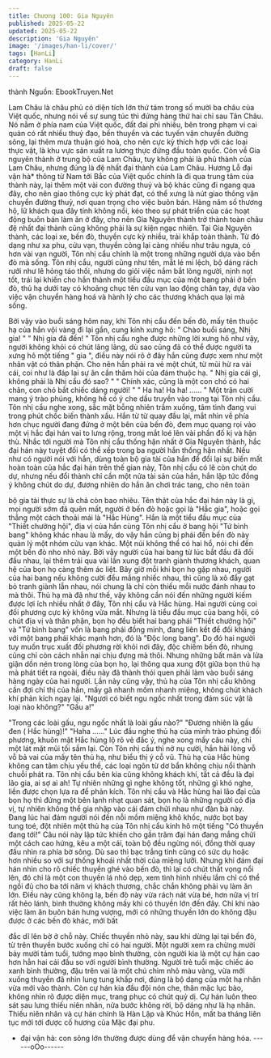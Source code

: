 ```yaml
---
title: Chương 100: Gia Nguyên
published: 2025-05-22
updated: 2025-05-22
description: 'Gia Nguyên'
image: '/images/han-li/cover/'
tags: [HanLi]
category: HanLi
draft: false
---
```


thành
Nguồn: EbookTruyen.Net

Lam Châu là châu phủ có diện tích lớn thứ tám trong số mười ba
châu của Việt quốc, nhưng nói về sự sung túc thì đứng hàng thứ
hai chỉ sau Tân Châu. Nó nằm ở phía nam của Việt quốc, đất đai
phì nhiêu, bên trong phạm vi cai quản có rất nhiều thuỷ đạo, bến
thuyền và các tuyến vận chuyển đường sông, lại thêm mưa thuận
gió hoà, cho nên cực kỳ thích hợp với các loại thực vật, là khu
vực sản xuất ra lương thực đứng đầu toàn quốc.
Còn về Gia nguyên thành ở trung bộ của Lam Châu, tuy không
phải là phủ thành của Lam Châu, nhưng đúng là đệ nhất đại
thành của Lam Châu. Hương Lỗ đại vận hà* thông từ Nam tới
Bắc của Việt quốc chính là đi qua trung tâm của thành này, lại
thêm một vài con đường thuỷ và bộ khác cũng đi ngang qua đây,
cho nên giao thông cực kỳ phát đạt, có thể xưng là nút giao thông
vận chuyển đường thuỷ, nơi quan trọng cho việc buôn bán. Hàng
năm số thương hộ, lữ khách qua đây tính không nổi, kéo theo sự
phát triển của các hoạt động buôn bán làm ăn ở đây, cho nên Gia
Nguyên thành trở thành toàn châu đệ nhất đại thành cũng không
phải là sự kiện ngạc nhiên.
Tại Gia Nguyên thành, các loại xe, bến đò, thuyền cực kỳ nhiều,
trải khắp toàn thành. Từ đó dạng như xa phu, cửu vạn, thuyền
công lại càng nhiều như trâu ngựa, có hơn vài vạn người, Tôn nhị
cẩu chính là một trong những người dựa vào bến đò mà sống.
Tôn nhị cẩu, người cũng như tên, mắt lé mi lệch, bộ dáng rách
rưới như lê hỏng táo thối, nhưng do giỏi việc nắm bắt lòng người,
nịnh nọt tốt, trái lại khiến cho hắn thành một tiểu đầu mục của một
bang phái ở bến đò, thủ hạ dưới tay có khoảng chục tên cửu vạn
lao động chân tay, dựa vào việc vận chuyển hàng hoá và hành lý
cho các thương khách qua lại mà sống.

Bởi vậy vào buổi sáng hôm nay, khi Tôn nhị cẩu đến bến đò, mấy
tên thuộc hạ của hắn vội vàng đi lại gần, cung kính xưng hô:
" Chào buổi sáng, Nhị gia! "
" Nhị gia đã đến! "
Tôn nhị cẩu nghe được những lời xưng hô như vậy, người không
khỏi có chút lâng lâng, dù sao cũng đã có thể được người ta xưng
hô một tiếng " gia ", điều này nói rõ ở đây hắn cũng được xem
như một nhân vật có thân phận. Cho nên hắn phải ra vẻ một chút,
từ mũi hừ ra vài cái, coi như là đáp lại sự ân cần thăm hỏi của
đám thuộc hạ.
" Nhị gia cái gì, không phải là Nhị cẩu đó sao? "
" Chính xác, cũng là một con chó có hai chân, con chó bắt chiếc
dáng người! "
" Ha ha! Ha ha! …… "
Một trận cười mang ý trào phúng, không hề có ý che dấu truyền
vào trong tại Tôn nhị cẩu.
Tôn nhị cẩu nghe xong, sắc mặt bỗng nhiên trầm xuống, tâm tình
đang vui trong phút chốc biến thành xấu.
Hắn từ từ quay đầu lại, mắt nhìn về phía hơn chục người đang
đứng ở một bên của bến đò, đem mục quang rọi vào một vị hắc
đại hán vai to lưng rộng, trong mắt loé lên vài phần đố kị và hận
thù.
Nhắc tới người mà Tôn nhị cẩu thống hận nhất ở Gia Nguyên
thành, hắc đại hán này tuyệt đối có thể xếp trong ba người hắn
thống hận nhất. Nếu như có người nói với hắn, dùng toàn bộ gia
tài của hắn để đổi lại sự biến mất hoàn toàn của hắc đại hán trên
thế gian này, Tôn nhị cẩu có lẽ còn chút do dự, nhưng nếu đổi
thành chỉ cần một nửa tài sản của hắn, hắn lập tức đồng ý không
chút do dự, đương nhiên do hắn ăn chơi trác tang, cho nên toàn

bộ gia tài thực sự là chả còn bao nhiêu.
Tên thật của hắc đại hán này là gì, mọi người sớm đã quên mất,
người ở bến đò hoặc gọi là "Hắc gia", hoặc gọi thẳng một cách
thoải mái là "Hắc Hùng". Hắn là một tiểu đầu mục của "Thiết
chưởng hội", địa vị của hắn cùng Tôn nhị cẩu ở bang hội "Tứ bình
bang" không khác nhau là mấy, do vậy hắn cũng bị phái đến bến
đò này quản lý một nhóm cửu vạn khác.
Một núi không thể có hai hổ, nói chi đến một bến đò nho nhỏ này.
Bởi vậy người của hai bang từ lúc bắt đầu đã đối đầu nhau, lại
thêm trải qua vài lần xung đột tranh giành thương khách, quan hệ
của bọn họ càng thêm ác liệt. Bây giờ mỗi khi bọn họ gặp nhau,
người của hai bang nếu không cười đểu mắng nhiếc nhau, thì
cũng là xô đẩy gạt bỏ tranh giành lẫn nhau, nói chung là chỉ còn
thiếu mỗi nước đánh nhau to mà thôi.
Thủ hạ mà đã như thế, vậy không cần nói đến những người kiếm
được lợi ích nhiều nhất ở đây, Tôn nhị cẩu và Hắc hùng. Hai
người cùng coi đối phương cực kỳ không vừa mắt. Nhưng là tiểu
đầu mục của bang hội, có chút địa vị và thân phận, bọn họ đều
biết hai bang phái "Thiết chưởng hội" và "Tứ bình bang" vốn là
bang phái đồng minh, đang liên kết để đối kháng với một bang
phái khác mạnh hơn, đó là "Độc long bang". Do đó hai người tuy
muốn trục xuất đối phương rời khỏi nơi đây, độc chiếm bến đò,
nhưng cũng chỉ còn cách nhẫn nại chịu đựng mà thôi. Nhưng
những bất mãn và lửa giận dồn nén trong lòng của bọn họ, lại
thông qua xung đột giữa bọn thủ hạ mà phát tiết ra ngoài, điều
này đã thành thói quen phải làm vào buổi sáng hàng ngày của hai
người.
Lần này cũng vậy, thủ hạ của Tôn nhị cẩu không cần đợi chỉ thị
của hắn, mấy gã nhanh mồm nhanh miệng, không chút khách khí
phản kích ngay lại.
"Ngươi có biết ngu ngốc nhất trong đám súc vật là loại nào
không?"
"Gấu a!"

"Trong các loài gấu, ngu ngốc nhất là loài gấu nào?"
"Đương nhiên là gấu đen ( Hắc hùng)!"
"Haha ……"
Lúc đầu nghe thủ hạ của mình trào phúng đối phương, khuôn mặt
Hắc hùng lộ rõ vẻ đắc ý, nghe xong mấy câu này, chỉ một lát mặt
mũi tối sầm lại. Còn Tôn nhị cẩu thì nở nụ cười, hắn hài lòng vỗ
vỗ bả vai của mấy tên thủ hạ, như biểu thị ý cỗ vũ.
Thủ hạ của Hắc hùng không can tâm chịu yếu thế, các loại ngôn
từ dơ bẩn không chịu nổi thành chuỗi phát ra. Tôn nhị cẩu bên kia
cũng không khách khí, tất cả đều là đại lão gia, ai sợ ai ah! Tự
nhiên những gì nghe không tốt, những gì khó nghe, liền được
chọn lựa ra để phản kích.
Tôn nhị cẩu và Hắc hùng hai lão đại của bọn họ thì đứng một bên
lạnh nhạt quan sát, bọn họ là những người có địa vị, tự nhiên
không thể gia nhập vào cái đám chửi nhau như đàn bà này.
Đang lúc hai đám người nói đến nỗi mồm miệng khô khốc, nước
bọt bay tung toé, đột nhiên một thủ hạ của Tôn nhị cẩu kinh hô
một tiếng "Có thuyền đang tới!"
Câu nói này lập tức khiến cho gần trăm đại hán đang mắng chửi
một cách cao hứng, kêu a một cái, toàn bộ đều ngừng nói, đồng
thời quay đầu nhìn ra phía bờ sông. Dù sao thì bạc trắng tinh
cũng có sức dụ hoặc hơn nhiều so với sự thống khoái nhất thời
của miệng lưỡi.
Nhưng khi đám đại hán nhìn cho rõ chiếc thuyền ghé vào bến đò,
thì lại có chút thất vọng nổi lên, đó chỉ là một con thuyền lá nhỏ
dẹp, xem tình hình nhiều lắm chỉ có thể ngồi đủ cho ba tới năm vị
khách thương, chắc chắn không phải vụ làm ăn lớn.
Điều này cũng không lạ, bến đò này vừa rách nát vừa bé, hơn
nữa vị trí rất hẻo lánh, bình thường không mấy khi có thuyền lớn
đến đây. Chỉ khi nào việc làm ăn buôn bán hưng vượng, mới có
những thuyền lớn do không đậu được ở các bến đò khác, mới bất

đắc dĩ lên bờ ở chỗ này.
Chiếc thuyền nhỏ này, sau khi dừng lại tại bến đò, từ trên thuyền
bước xuống chỉ có hai người. Một người xem ra chừng mười bảy
mười tám tuổi, tướng mạo bình thường, còn người kia là một cự
hán cao hơn hẳn hai cái đầu so với người bình thường.
Người trẻ tuổi mặc chiếc áo xanh bình thường, đậu trên vai là một
chú chim nhỏ màu vàng, vừa mới xuống thuyền đã nhìn lung tung
khắp nơi, đúng là bộ dạng của một hạ nhân vừa mới vào thành.
Còn cự hán kia đầu đội nón che, thân mặc lục bào, không nhìn rõ
được diện mục, trang phục có chút quỷ dị. Cự hán luôn theo sát
sau lưng thiếu niên nhân, nửa bước không rời, bộ dáng như là hạ
nhân.
Thiếu niên nhân và cự hán chính là Hàn Lập và Khúc Hồn, mất ba
tháng liên tục mới tới được cố hương của Mặc đại phu.
* đại vận hà: con sông lớn thường được dùng để vận chuyển
hàng hóa.
------oOo------
